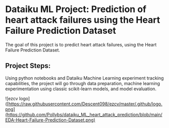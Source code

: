 <h1>Dataiku ML Project: Prediction of heart attack failures using the Heart Failure Prediction Dataset</h1>

The goal of this project is to predict heart attack failures, using the Heart Failure Prediction Dataset. 

<h2>Project Steps: </h2>
Using python notebooks and Dataiku Machine Learning experiment tracking capabilities, the project will go through data preparation, machine learning experimentation using classic scikit-learn models, and model evaluation.

![ezcv logo]([https://raw.githubusercontent.com/Descent098/ezcv/master/.github/logo.png](https://github.com/Pollybs/dataiku_ML_heart_attack_prediction/blob/main/EDA-Heart-Failure-Prediction-Dataset.png)
